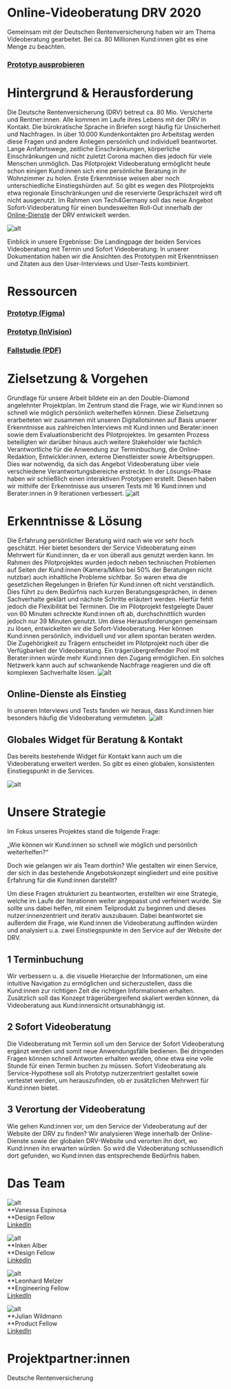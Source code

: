 # **Online-Videoberatung DRV 2020**


Gemeinsam mit der Deutschen Rentenversicherung haben wir am Thema Videoberatung gearbeitet. Bei ca. 80 Millionen Kund:innen gibt es eine Menge zu beachten.


### [Prototyp ausprobieren](https://www.figma.com/proto/RKOGPPatPQ1HGUdYwo3Ynw/T4G_Rentify?node-id=1133%3A696&viewport=1533%2C-185%2C0.05017091706395149&scaling=scale-down-width&hide-ui=1)


# Hintergrund & Herausforderung

Die Deutsche Rentenversicherung (DRV) betreut ca. 80 Mio. Versicherte und Rentner:innen. Alle kommen im Laufe ihres Lebens mit der DRV in Kontakt. Die bürokratische Sprache in Briefen sorgt häufig für Unsicherheit und Nachfragen. In über 10.000 Kundenkontakten pro Arbeitstag werden diese Fragen und andere Anliegen persönlich und individuell beantwortet. Lange Anfahrtswege, zeitliche Einschränkungen, körperliche Einschränkungen und nicht zuletzt Corona machen dies jedoch für viele Menschen unmöglich. Das Pilotprojekt Videoberatung ermöglicht heute schon einigen Kund:innen sich eine persönliche Beratung in ihr Wohnzimmer zu holen. Erste Erkenntnisse weisen aber noch unterschiedliche Einstiegshürden auf. So gibt es wegen des Pilotprojekts etwa regionale Einschränkungen und die reservierte Gesprächszeit wird oft nicht ausgenutzt. Im Rahmen von Tech4Germany soll das neue Angebot Sofort-Videoberatung für einen bundesweiten Roll-Out innerhalb der [Online-Dienste](https://www.deutsche-rentenversicherung.de/DRV/DE/Online-Dienste/online-dienste_node.html) der DRV entwickelt werden. 

![alt](1_08-1280x720.png)

Einblick in unsere Ergebnisse: Die Landingpage der beiden Services Videoberatung mit Termin und Sofort Videoberatung. In unserer Dokumentation haben wir die Ansichten des Prototypen mit Erkenntnissen und Zitaten aus den User-Interviews und User-Tests kombiniert.


# Ressourcen


### [Prototyp (Figma)](https://www.figma.com/proto/RKOGPPatPQ1HGUdYwo3Ynw/T4G_Rentify?node-id=1133%3A696&viewport=1533%2C-185%2C0.05017091706395149&scaling=scale-down-width&hide-ui=1)


### [Prototyp (InVision)](https://inken764402.invisionapp.com/overview/Rentify-ckg93au1w0bp901c92kiodieu/screens)


### [Fallstudie (PDF)](f1_Fallstudie-Videoberatung.pdf)


# Zielsetzung & Vorgehen

Grundlage für unsere Arbeit bildete ein an den Double-Diamond angelehnter Projektplan. Im Zentrum stand die Frage, wie wir Kund:innen so schnell wie möglich persönlich weiterhelfen können. Diese Zielsetzung erarbeiteten wir zusammen mit unseren Digitallotsinnen auf Basis unserer Erkenntnisse aus zahlreichen Interviews mit Kund:innen und Berater:innen sowie dem Evaluationsbericht des Pilotprojektes. Im gesamten Prozess beteiligten wir darüber hinaus auch weitere Stakeholder wie fachlich Verantwortliche für die Anwendung zur Terminbuchung, die Online-Redaktion, Entwickler:innen, externe Dienstleister sowie Arbeitsgruppen. Dies war notwendig, da sich das Angebot Videoberatung über viele verschiedene Verantwortungsbereiche erstreckt. In der Lösungs-Phase haben wir schließlich einen interaktiven Prototypen erstellt. Diesen haben wir mithilfe der Erkenntnisse aus unseren Tests mit 16 Kund:innen und Berater:innen in 9 Iterationen verbessert.
![alt](2_Screenshot-2020-10-19-at-09.50.14.png)


# Erkenntnisse & Lösung

Die Erfahrung persönlicher Beratung wird nach wie vor sehr hoch geschätzt. Hier bietet besonders der Service Videoberatung einen Mehrwert für Kund:innen, da er von überall aus genutzt werden kann. Im Rahmen des Pilotprojektes wurden jedoch neben technischen Problemen auf Seiten der Kund:innen (Kamera/Mikro bei 50% der Beratungen nicht nutzbar) auch inhaltliche Probleme sichtbar. So waren etwa die gesetzlichen Regelungen in Briefen für Kund:innen oft nicht verständlich. Dies führt zu dem Bedürfnis nach kurzen Beratungsgesprächen, in denen Sachverhalte geklärt und nächste Schritte erläutert werden. Hierfür fehlt jedoch die Flexibilität bei Terminen. Die im Pilotprojekt festgelegte Dauer von 60 Minuten schreckte Kund:innen oft ab, durchschnittlich wurden jedoch nur 39 Minuten genutzt. Um diese Herausforderungen gemeinsam zu lösen, entwickelten wir die Sofort-Videoberatung. Hier können Kund:innen persönlich, individuell und vor allem spontan beraten werden. Die Zugehörigkeit zu Trägern entscheidet im Pilotprojekt noch über die Verfügbarkeit der Videoberatung. Ein trägerübergreifender Pool mit Berater:innen würde mehr Kund:innen den Zugang ermöglichen. Ein solches Netzwerk kann auch auf schwankende Nachfrage reagieren und die oft komplexen Sachverhalte lösen.
![alt](3_02-1280x720.png)

## Online-Dienste als Einstieg

In unseren Interviews und Tests fanden wir heraus, dass Kund:innen hier besonders häufig die Videoberatung vermuteten.
![alt](4_01-1280x720.png)

## Globales Widget für Beratung & Kontakt

Das bereits bestehende Widget für Kontakt kann auch um die Videoberatung erweitert werden. So gibt es einen globalen, konsistenten Einstiegspunkt in die Services.

![alt](5_26-1280x720.png)

# Unsere Strategie

Im Fokus unseres Projektes stand die folgende Frage: 

„Wie können wir Kund:innen so schnell wie möglich und persönlich weiterhelfen?“

Doch wie gelangen wir als Team dorthin? Wie gestalten wir einen Service, der sich in das bestehende Angebotskonzept eingliedert und eine positive Erfahrung für die Kund:innen darstellt? 

Um diese Fragen strukturiert zu beantworten, erstellten wir eine Strategie, welche im Laufe der Iterationen weiter angepasst und verfeinert wurde. Sie sollte uns dabei helfen, mit einem Teilprodukt zu beginnen und dieses nutzer:innenzentriert und iterativ auszubauen. Dabei beantwortet sie außerdem die Frage, wie Kund:innen die Videoberatung auffinden würden und analysiert u.a. zwei Einstiegspunkte in den Service auf der Website der DRV.


## 1 Terminbuchung

Wir verbessern u. a. die visuelle Hierarchie der Informationen, um eine intuitive Navigation zu ermöglichen und sicherzustellen, dass die Kund:innen zur richtigen Zeit die richtigen Informationen erhalten. Zusätzlich soll das Konzept trägerübergreifend skaliert werden können, da Videoberatung aus Kund:innensicht ortsunabhängig ist. 


## 2 Sofort Videoberatung

Die Videoberatung mit Termin soll um den Service der Sofort Videoberatung ergänzt werden und somit neue Anwendungsfälle bedienen. Bei dringenden Fragen können schnell Antworten erhalten werden, ohne etwa eine volle Stunde für einen Termin buchen zu müssen. Sofort Videoberatung als Service-Hypothese soll als Prototyp nutzerzentriert gestaltet sowie vertestet werden, um herauszufinden, ob er zusätzlichen Mehrwert für Kund:innen bietet.


## 3 Verortung der Videoberatung

Wie gehen Kund:innen vor, um den Service der Videoberatung auf der Website der DRV zu finden? Wir analysieren Wege innerhalb der Online-Dienste sowie der globalen DRV-Website und verorten ihn dort, wo Kund:innen ihn erwarten würden. So wird die Videoberatung schlussendlich dort gefunden, wo Kund:innen das entsprechende Bedürfnis haben. 


# Das Team

![alt](6_Fellow-Vanessa-Espinosa-H-Profilfoto_-1280x1600.jpg) \
**Vanessa Espinosa \
**Design Fellow \
[LinkedIn](https://www.linkedin.com/in/espinosaureta/)

![alt](7_Fellow-Inken-Alber-Profilfoto-1280x1600.jpg) \
**Inken Alber \
**Design Fellow \
[LinkedIn](https://www.linkedin.com/in/inken-alber)

![alt](8_Fellow-Leonhard-Melzer-Profilfoto_.jpg) \
**Leonhard Melzer \
**Engineering Fellow \
[LinkedIn](https://www.linkedin.com/in/leonhardmelzer/) 

![alt](9_Fellow-Julian-Wildmann-Profilfoto_-1280x1600.jpg) \
**Julian Wildmann \
**Product Fellow \
[LinkedIn](https://www.linkedin.com/in/julian-wildmann/)


# Projektpartner:innen

Deutsche Rentenversicherung

